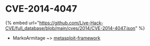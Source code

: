 # CVE-2014-4047
{% embed url="https://github.com/Live-Hack-CVE/full_database/blob/main/cves/2014/CVE-2014-4047.json" %}

* MarkoArmitage ~> [metasploit-framework](https://www.alice-snow.ru/2014/database/cve-2014-4047/metasploit-framework-markoarmitage)